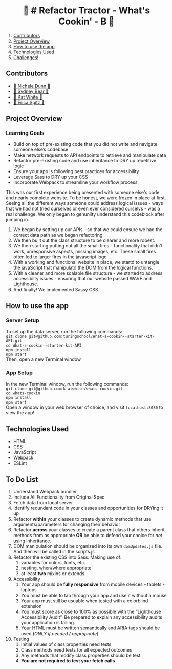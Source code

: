 <h1 align="center">🚜 # Refactor Tractor - What's Cookin' - B 🚜</h1>

<!-- <p align="center"><img src="ADD GIF HERE"></p>
 -->
 
1. [Contributors]()
2. [Project Overview]()
4. [How to use the app]()
5. [Technologies Used]()
6. [Challenges!]()


## Contributors
- [🥗 Nichele Dunn 🥗](https://github.com/nichelicorn)
- [🌮 Sydney Bear 🌮](https://github.com/sydnerd) 
- [🥗 Kat White 🥗](https://github.com/k-atwhite)
- [🍱 Erica Spitz 🍱](https://github.com/e-spitz)

## Project Overview
### Learning Goals
- Build on top of pre-existing code that you did not write and navigate someone else’s codebase
- Make network requests to API endpoints to retrieve and manipulate data
- Refactor pre-existing code and use inheritance to DRY up repetitive logic
- Ensure your app is following best practices for accessibility
- Leverage Sass to DRY up your CSS
- Incorporate Webpack to streamline your workflow process

This was our first experience being presented with someone else's code and nearly complete website. To be honest, we were frozen in place at first. Seeing all the different ways someone could address logical issues - ways that we had not tried ourselves or even ever considered ourselvs - was a real challenge. We only began to genunilty understand this codeblock after jumping in. 

1. We began by setting up our APIs - so that we could ensure we had the correct data path as we began refactoring.
2. We then built out the class structure to be clearer and more robest.
3. We then starting putting out all the small fires - functionality that didn't work, unresponsive aspects, missing images, etc. These small fires often led to larger fires in the javascript logc. 
4. With a working and functional website in place, we startd to untangle the javaScript that manipulatd the DOM from the logical functions. 
5. With a cleaner and more scalable file structure - we started to address accessibilty issues - ensuring that our website passed WAVE and Lighthouse. 
6. And finally! We implemented Sassy CSS. 


## How to use the app
### Server Setup
To set up the data server, run the following commands:  
`git clone git@github.com:turingschool/What-s-cookin--starter-kit-API.git`  
`cd What-s-cookin--starter-kit-API`  
`npm install`  
`npm start`  
Then, open a new Terminal window

### App Setup
In the new Terminal window, run the following commands:  
`git clone git@github.com:k-atwhite/whats-cookin.git`  
`cd whats-cookin`  
`npm install`  
`npm start`  
Open a window in your web browser of choice, and visit `localhost:8080` to view the app!


## Technologies Used
* HTML
* CSS
* JavaScript
* Webpack
* ESLint


## To Do List

1. Understand Webpack bundler
2. Include All Functionality from Original Spec
3. Fetch data from local server
4. Identify redundant code in your classes and opportunities for DRYing it up
5. Refactor **within** your classes to create dynamic methods that use arguments/parameters for changing their behavior
6. Refactor **across** your classes to create a parent class that others inherit methods from as appropriate **OR** be able to defend your choice for *not* using inheritance.
7. DOM manipulation should be organized into its own `domUpdates.js` file. And then will be called in the scripts.js
8. Refactor the existing CSS into Sass. Making use of:
   1. variables for colors, fonts, etc.
   2. nesting, when/where appropriate
   3. at least **two** mixins or extends
9. Accessibility
   1. Your app should be **fully responsive** from mobile devices - tablets - laptops
   2. You must be able to tab through your app and use it without a mouse
   3. Your app must still be usuable when tested with a colorblind extension
   4. You must score as close to 100% as possible with the “Lighthouse Accessibility Audit”. Be prepared to explain any accessibility audits your application is failing.
   5. Your HTML must be written semantically and ARIA tags should be used (*ONLY if needed / appropriate*)
10. Testing
    1. Initial values of class properties need tests
    2. Class methods need tests for all expected outcomes
    3. Any methods that modify class properties should be test
    4. **You are not required to test your fetch calls**



<!-- ### CSS (SCSS/SASS)

This project is setup to use SCSS/SASS files by default instead of your regular CSS files. Add your SCSS files in the `src/css` directory. There is a `base.scss` file already there, but you can change this file and add multiple SCSS files in this directory.

This might sound weird, but you need to `import` your SCSS files in the JavaScript entry file (`index.js`) for the styles to be applied to your HTML. The example `base.scss` file has already been imported in the JavaScript entry file as an example.


## Linting Your Code

Run the command in your terminal `npm run lint` to run the linter on your JavaScript code. There will be errors and warnings right from the start in this starter kit - the linter is still running successfully.

Your linter will look at the JavaScript files you have within the `src` directory and the `test` directory. 

## Webpack?

If you look in the `package.json` file, you'll see one of the library dependencies called `webpack`. If you're interested in learning more about what Webpack is and how it works behind the scenes, take a look through the [Webpack configuration documentation](https://webpack.js.org/concepts/).

## Deploying to GitHub Pages

_If you are finished with the functionality and testing of your project_, then you can consider deploying your project to the web! This way anyone can play it without cloning down your repo.

[GitHub Pages](https://pages.github.com/) is a great way to deploy your project to the web. Don't worry about this until your project is free of bugs and well tested!

If you _are_ done, you can follow [this procedure](./gh-pages-procedure.md) to get your project live on GitHub Pages. -->
